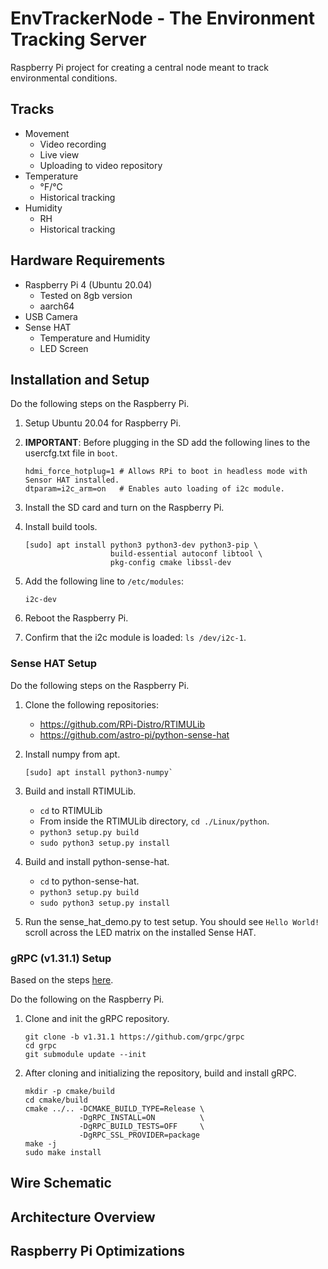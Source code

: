 # EnvTrackerNode - The Environment Tracking Server

Raspberry Pi project for creating a central node meant to track environmental conditions.

## Tracks
- Movement
  - Video recording
  - Live view
  - Uploading to video repository
- Temperature
  - °F/°C
  - Historical tracking
- Humidity
  - RH
  - Historical tracking

## Hardware Requirements
- Raspberry Pi 4 (Ubuntu 20.04)
  - Tested on 8gb version
  - aarch64
- USB Camera
- Sense HAT
  - Temperature and Humidity
  - LED Screen

## Installation and Setup
Do the following steps on the Raspberry Pi.
1) Setup Ubuntu 20.04 for Raspberry Pi.
2) **IMPORTANT**: Before plugging in the SD add the following lines to the usercfg.txt file in `boot`.

   ```
   hdmi_force_hotplug=1 # Allows RPi to boot in headless mode with Sensor HAT installed.
   dtparam=i2c_arm=on   # Enables auto loading of i2c module.
   ```

3) Install the SD card and turn on the Raspberry Pi.
3) Install build tools.

   ```
   [sudo] apt install python3 python3-dev python3-pip \
                      build-essential autoconf libtool \
                      pkg-config cmake libssl-dev
   ```

4) Add the following line to `/etc/modules`:

   ```
   i2c-dev
   ```

5) Reboot the Raspberry Pi.
6) Confirm that the i2c module is loaded: `ls /dev/i2c-1`.

### Sense HAT Setup
Do the following steps on the Raspberry Pi.
1) Clone the following repositories:
   - https://github.com/RPi-Distro/RTIMULib
   - https://github.com/astro-pi/python-sense-hat
2) Install numpy from apt.

   ```
   [sudo] apt install python3-numpy`
   ```

3) Build and install RTIMULib.
   - `cd` to RTIMULib
   - From inside the RTIMULib directory, `cd ./Linux/python`.
   - `python3 setup.py build`
   - `sudo python3 setup.py install`
4) Build and install python-sense-hat.
   - `cd` to python-sense-hat.
   - `python3 setup.py build`
   - `sudo python3 setup.py install`
5) Run the sense\_hat\_demo.py to test setup. You should see `Hello World!`
   scroll across the LED matrix on the installed Sense HAT.

### gRPC (v1.31.1) Setup
Based on the steps [here](https://github.com/grpc/grpc/blob/master/BUILDING.md).

Do the following on the Raspberry Pi.

1) Clone and init the gRPC repository.

   ```
   git clone -b v1.31.1 https://github.com/grpc/grpc
   cd grpc
   git submodule update --init
   ```

2) After cloning and initializing the repository, build and install gRPC.

   ```
   mkdir -p cmake/build
   cd cmake/build
   cmake ../.. -DCMAKE_BUILD_TYPE=Release \
               -DgRPC_INSTALL=ON          \
               -DgRPC_BUILD_TESTS=OFF     \
               -DgRPC_SSL_PROVIDER=package
   make -j
   sudo make install
   ```

<!---
## Cross Compilation on Ubuntu 20.04 (x86_64) to RPi Ubuntu 20.04 (aarch64)
This section describes the steps necessary to build the C++ code in an Ubuntu
20.04 (x86_64) environment.

On the main/host machine (Ubuntu 20.04 - x86_64), install the following
dependencies.

```
[sudo] apt install gcc-aarch64-linux-gnu g++-aarch64-linux-gnu
```
--->

## Wire Schematic

## Architecture Overview

## Raspberry Pi Optimizations
